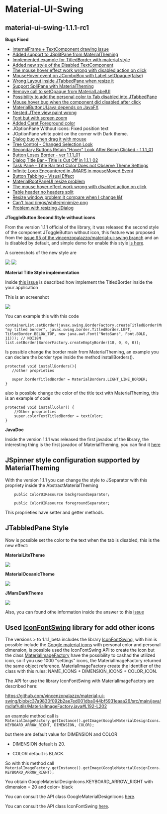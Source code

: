 # Material-UI-Swing

## material-ui-swing-1.1.1-rc1

**Bugs Fixed**
- [InternalFrame + TextComponent drawing issue](https://github.com/vincenzopalazzo/material-ui-swing/issues/98)
- [Added support to JSplitPane from MaterialTheming](https://github.com/vincenzopalazzo/material-ui-swing/issues/102)
- [Implemented example for TitledBorder with material style](https://github.com/vincenzopalazzo/material-ui-swing/issues/104)
- [Added new style of the Disabled TextComponent](https://github.com/vincenzopalazzo/material-ui-swing/issues/105)
- [The mouse hover effect work wrong with disabled action on click](https://github.com/vincenzopalazzo/material-ui-swing/issues/107)
- [MouseHover event on JComboBox with Label.setOpaque(false)]()
- [Wrong Layout inside JTabbedPane when resize it]()
- [Support SpliPane with MaterialTheming](https://github.com/vincenzopalazzo/material-ui-swing/issues/102)
- [Remove call to setOpaque from MaterialLabelUI](https://github.com/vincenzopalazzo/material-ui-swing/issues/101)
- [Possibility to add the personal color to Tab disabled into JTabbedPane](https://github.com/vincenzopalazzo/material-ui-swing/issues/113)
- [Mouse hover bug when the component did disabled after click](https://github.com/vincenzopalazzo/material-ui-swing/issues/107)
- [MaterialButtonUI.java depends on JavaFX](https://github.com/atarw/material-ui-swing/issues/95)
- [Nested JTree view paint wrong](https://github.com/atarw/material-ui-swing/pull/103)
- [Font but with screen zoom](https://github.com/atarw/material-ui-swing/pull/99)
- [Added Caret Foreground color](https://github.com/atarw/material-ui-swing/pull/102)
- JOptionPane Without icons: Fixed position text
- JOptionPane white point on the corner with Dark theme.
- [Dialog bug when drag it with mouse](https://github.com/vincenzopalazzo/material-ui-swing/issues/128)
- [Tree Control - Changed Selection Look](https://github.com/vincenzopalazzo/material-ui-swing/issues/127)
- [Secondary Buttons Retain "Hover" Look After Being Clicked - 1.1.1_01](https://github.com/vincenzopalazzo/material-ui-swing/issues/126)
- [Button Loses Border - ver 1.1.1_01](https://github.com/vincenzopalazzo/material-ui-swing/issues/125)
- [Dialog Title Bar - Title is Cut Off in 1.1.1_02](https://github.com/vincenzopalazzo/material-ui-swing/issues/124)
- [Task Pane - Title Bar text Color Does not Observe Theme Settings](https://github.com/vincenzopalazzo/material-ui-swing/issues/123)
- [Infinite Loop Encountered in JMARS in mouseMoved Event](https://github.com/vincenzopalazzo/material-ui-swing/issues/122)
- [Button Tabbing - Visual Effect](https://github.com/vincenzopalazzo/material-ui-swing/issues/120)
- [MaterialRootPaneUI resize problem ](https://github.com/vincenzopalazzo/material-ui-swing/issues/117)
- [The mouse hover effect work wrong with disabled action on click](https://github.com/vincenzopalazzo/material-ui-swing/issues/107)
- [Table header no headers split](https://github.com/vincenzopalazzo/material-ui-swing/issues/103)
- [Resize window problem it compare when I change l&f](https://github.com/vincenzopalazzo/material-ui-swing/issues/100)
- [Can't load /imgs/white/minimize.png](https://github.com/atarw/material-ui-swing/issues/106)
- [Problem with resizing JDialog](https://github.com/atarw/material-ui-swing/issues/105)


**JToggleButton Second Style without icons**

From the version 1.1.1 official of the library, it was released the second style of
the component JToggleButton without icon, this feature was proposed from the
[issue 95 of the vincenzopalazzo/material-ui-swing branch](https://github.com/vincenzopalazzo/material-ui-swing/issues/95)
and an is disabled by default, and simple demo for enable this style [is here]().

A screenshots of the new style are

![](https://i.ibb.co/LCJRyVr/Selection-004.png)
![](https://i.ibb.co/qCNMVKV/Selection-006.png)

**Material Title Style implementation**

Inside [this issue](https://github.com/vincenzopalazzo/material-ui-swing/issues/104) is described how implement the TitledBorder inside the your application

This is an screenshot

![](https://user-images.githubusercontent.com/17150045/72810116-378f8880-3c5d-11ea-975b-4c5611076c9a.png)

You can example this with this code

```
containerList.setBorder(javax.swing.BorderFactory.createTitledBorder(MaterialBorders.DEFAULT_SHADOW_BORDER, "my titled border", javax.swing.border.TitledBorder.LEFT, TitledBorder.BELOW_TOP, new java.awt.Font("NotoSans", Font.BOLD, 11))); // NOI18N
list.setBorder(BorderFactory.createEmptyBorder(10, 0, 0, 0));
```
Is possible change the border main from MaterialTheming, an example you can declare the border type inside the method installBorders().

```
protected void installBorders(){
   //other proprieties

   super.borderTitledBorder = MaterialBorders.LIGHT_LINE_BORDER;
}
```

also is possible change the color of the title text with MaterialTheming, this is an example of code

```
protected void installColor() {
    //Other proprieties
    super.colorTextTitledBorder = textColor;
}
```

**JavaDoc**

Inside the version 1.1.1 was released the first javadoc of the library, the interesting thing is the first javadoc of MaterialTheming, you can find it [here](TODO)

## JSpinner style configuration supported by MaterialTheming

With the version 1.1.1 you can change the style to JSeparator with this propriety inside the AbstractMaterialTheming

```
    public ColorUIResource backgroundSeparator;

    public ColorUIResource foregroundSeparator;

```

This proprieties have setter and getter methods.

## JTabbledPane Style

Now is possible set the color to the text when the tab is disabled, this is the new effect:

**MaterialLiteTheme**

![](https://i.ibb.co/drFVYHn/Selection-034.png)


**MaterialOceanicTheme**

![](https://i.ibb.co/bX21M5G/Selection-033.png)


**JMarsDarkTheme**

![](https://i.ibb.co/k16jGqv/Selection-032.png)

Also, you can found othe information inside the answer to this [issue](https://github.com/vincenzopalazzo/material-ui-swing/issues/113#issuecomment-585725423)

## Used [IconFontSwing](https://jiconfont.github.io/) library for add other icons

The versions > to 1.1.1_beta includes the library [IconFontSwing](https://jiconfont.github.io/), with him is possible include the [Google material icons]() with personal color and personal dimension, is possible used the IconFontSwing API to create the icon but the class [MaterialImageFactory]() have the possibility to cashad the utilized icon, so if you use 1000 "settings" icons, the MaterialImageFactory returned the same object reference.
MaterialImageFactory create the identifier of the class with this rules: NAME_ICONS + DIMENSION_ICONS + COLOR_ICON.

The API for use the library IconFontSwing with MaterialImageFactory are described here:

https://github.com/vincenzopalazzo/material-ui-swing/blob/c37a9830f092b2ae7ed001dba044bf5931eaaa26/src/main/java/mdlaf/utils/MaterialImageFactory.java#L192-L202

an example method call is `MaterialImageFactory.getInstance().getImage(GoogleMaterialDesignIcons.KEYBOARD_ARROW_RIGHT, DIMENSION, COLOR);`

but there are default value for DIMENSION and COLOR

- DIMENSION default is 20.

- COLOR default is BLACK.

So with this method call
 `MaterialImageFactory.getInstance().getImage(GoogleMaterialDesignIcons.KEYBOARD_ARROW_RIGHT);`

 You obtain GoogleMaterialDesignIcons.KEYBOARD_ARROW_RIGHT with dimension = 20 and color= black

 You can consult the API class GoogleMaterialDesignIcons [here](https://jiconfont.github.io/googlematerialdesignicons).
 
 You can consult the API class IconFontSwing [here](https://jiconfont.github.io/swing/).
